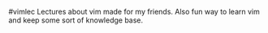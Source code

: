 #vimlec
Lectures about vim made for my friends.
Also fun way to learn vim and keep some sort of knowledge base.
